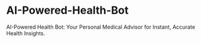 # AI-Powered-Health-Bot
AI-Powered Health Bot: Your Personal Medical Advisor for Instant, Accurate Health Insights.
